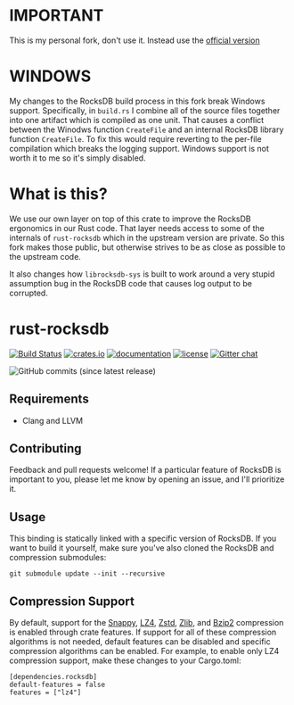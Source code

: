 # IMPORTANT

This is my personal fork, don't use it.  Instead use the [official version](https://github.com/rust-rocksdb/rust-rocksdb)

# WINDOWS

My changes to the RocksDB build process in this fork break Windows support.  Specifically, in `build.rs` I combine all
of the source files together into one artifact which is compiled as one unit.  That causes a conflict between the
Winodws function `CreateFile` and an internal RocksDB library function `CreateFile`.  To fix this would require
reverting to the per-file compilation which breaks the logging support.  Windows support is not worth it to me so it's
simply disabled.

# What is this?

We use our own layer on top of this crate to improve the RocksDB ergonomics in our Rust code.  That layer needs access
to some of the internals of `rust-rocksdb` which in the upstream version are private.  So this fork makes those public,
but otherwise strives to be as close as possible to the upstream code.

It also changes how `librocksdb-sys` is built to work around a very stupid assumption bug in the RocksDB code that
causes log output to be corrupted.

rust-rocksdb
============
[![Build Status](https://travis-ci.org/rust-rocksdb/rust-rocksdb.svg?branch=master)](https://travis-ci.org/rust-rocksdb/rust-rocksdb)
[![crates.io](https://img.shields.io/crates/v/rocksdb.svg)](https://crates.io/crates/rocksdb)
[![documentation](https://docs.rs/rocksdb/badge.svg)](https://docs.rs/rocksdb)
[![license](https://img.shields.io/crates/l/rocksdb.svg)](https://github.com/rust-rocksdb/rust-rocksdb/blob/master/LICENSE)
[![Gitter chat](https://badges.gitter.im/rust-rocksdb/gitter.png)](https://gitter.im/rust-rocksdb/lobby)


![GitHub commits (since latest release)](https://img.shields.io/github/commits-since/rust-rocksdb/rust-rocksdb/latest.svg)

## Requirements

- Clang and LLVM

## Contributing

Feedback and pull requests welcome!  If a particular feature of RocksDB is 
important to you, please let me know by opening an issue, and I'll 
prioritize it.

## Usage

This binding is statically linked with a specific version of RocksDB. If you 
want to build it yourself, make sure you've also cloned the RocksDB and 
compression submodules:

    git submodule update --init --recursive

## Compression Support
By default, support for the [Snappy](https://github.com/google/snappy), 
[LZ4](https://github.com/lz4/lz4), [Zstd](https://github.com/facebook/zstd), 
[Zlib](https://zlib.net), and [Bzip2](http://www.bzip.org) compression 
is enabled through crate features.  If support for all of these compression 
algorithms is not needed, default features can be disabled and specific 
compression algorithms can be enabled. For example, to enable only LZ4 
compression support, make these changes to your Cargo.toml:

```
[dependencies.rocksdb]
default-features = false
features = ["lz4"]
```
